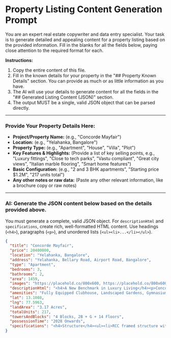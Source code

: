# Property Listing Content Generation Prompt

You are an expert real estate copywriter and data entry specialist. Your task is to generate detailed and appealing content for a property listing based on the provided information. Fill in the blanks for all the fields below, paying close attention to the required format for each.

**Instructions:**
1.  Copy the entire content of this file.
2.  Fill in the known details for your property in the "## Property Known Details" section. You can provide as much or as little information as you have.
3.  The AI will use your details to generate content for all the fields in the "## Generated Listing Content (JSON)" section.
4.  The output MUST be a single, valid JSON object that can be parsed directly.

---

### **Provide Your Property Details Here:**

*   **Project/Property Name:** (e.g., "Concorde Mayfair")
*   **Location:** (e.g., "Yelahanka, Bangalore")
*   **Property Type:** (e.g., "Apartment", "House", "Villa", "Plot")
*   **Key Features & Highlights:** (Provide a list of key selling points, e.g., "Luxury fittings", "Close to tech parks", "Vastu compliant", "Great city views", "Italian marble flooring", "Smart home features")
*   **Basic Configuration:** (e.g., "2 and 3 BHK apartments", "Starting price $1.2M", "217 units total")
*   **Any other notes or raw data:** (Paste any other relevant information, like a brochure copy or raw notes)

---

### **AI: Generate the JSON content below based on the details provided above.**

You must generate a complete, valid JSON object. For `descriptionHtml` and `specifications`, create rich, well-formatted HTML content. Use headings (`<h4>`), paragraphs (`<p>`), and unordered lists (`<ul><li>...</li></ul>`).

```json
{
  "title": "Concorde Mayfair",
  "price": 20400000,
  "location": "Yelahanka, Bangalore",
  "address": "Yelahanka, Bellary Road, Airport Road, Bangalore",
  "type": "Apartment",
  "bedrooms": 3,
  "bathrooms": 2,
  "area": 1459,
  "images": "https://placehold.co/800x600, https://placehold.co/800x600, https://placehold.co/800x600",
  "descriptionHtml": "<h4>A New Benchmark in Luxury Living</h4><p>Concorde Mayfair is a brand new residential Apartment project launched in the vibrant neighborhood of Yelahanka, Bangalore. This residential enclave features the very best in Concorde Group’s luxury living segment, offering spacious 2 & 3 BHK Apartments with world-class features.</p><p>Surrounded by beautiful landscapes and ample open spaces, Concorde Mayfair provides a tranquil and elite living experience. The builder is guaranteed to bring a quality lifestyle to the community with brilliant architecture and an equivalent lifestyle.</p>",
  "amenities": "Fully Equipped Clubhouse, Landscaped Gardens, Gymnasium, Swimming Pool, Indoor Games Area, Outdoor Sports Courts, Children’s Play Area, Party Area, Health Center, Yoga & Activity Area, Jogging Track, Retail Spaces, 24/7 Security with CCTV",
  "lat": 13.1008,
  "lng": 77.5963,
  "landArea": "3.17 Acres",
  "totalUnits": 217,
  "towersAndBlocks": "4 Blocks, 2B + G + 14 Floors",
  "possessionTime": "2028 Onwards",
  "specifications": "<h4>Structure</h4><ul><li>RCC framed structure with Concrete Solid Block Masonry.</li></ul><h4>Flooring</h4><ul><li>Premium Vitrified Flooring in Living and Dining areas.</li><li>Anti-Skid Ceramic Tile flooring in bathrooms and wet areas.</li></ul><h4>Doors</h4><ul><li>Main door with engineered frame and veneer finished shutter.</li><li>Bathroom doors with veneer finish outside and laminate inside.</li></ul><h4>Plumbing & Sanitary</h4><ul><li>Premium CP fittings from brands like Roca/Jaguar.</li><li>High-quality sanitary fixtures from brands like Toto/Hindware.</li><li>Rainwater Harvesting system integrated.</li></ul><h4>Security</h4><ul><li>24/7 security with intercom facility.</li><li>CCTV surveillance at all key vantage points.</li></ul><h4>Electrical</h4><ul><li>Grid power from BESCOM with premium modular switches.</li><li>100% DG backup for common areas, lifts, and pumps.</li></ul>"
}
```
